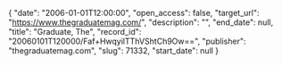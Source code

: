 {
  "date": "2006-01-01T12:00:00", 
  "open_access": false, 
  "target_url": "https://www.thegraduatemag.com/", 
  "description": "", 
  "end_date": null, 
  "title": "Graduate, The", 
  "record_id": "20060101T120000/Faf+HwqyilTThVShtCh9Ow==", 
  "publisher": "thegraduatemag.com", 
  "slug": 71332, 
  "start_date": null
}

